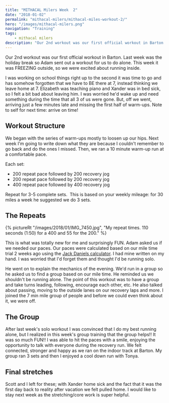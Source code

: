 ```yaml
---
title: "MITHACAL Milers Week  2"
date: "2018-01-02"
permalink: "mithacal-milers/mithacal-miles-workout-2/"
hero: "/images/mithacal-milers.png"
navigation: "Training"
tags:
    - mithacal milers
description: "Our 2nd workout was our first official workout in Barton. Last week was the holiday break so Adam sent out a workout for us to do alone. This week it was FREEZING outside, so we were excited about running inside."
---
```


Our 2nd workout was our first official workout in Barton. Last week was the holiday break so Adam sent out a workout for us to do alone. This week it was FREEZING outside, so we were excited about running inside.

I was working on school things right up to the second it was time to go and has somehow forgotten that we have to BE there at 7, instead thinking we leave home at 7. Elizabeth was teaching piano and Xander was in bed sick, so I felt a bit bad about leaving him. I was worried he'd wake up and need something during the time that all 3 of us were gone. But, off we went, arriving just a few minutes late and missing the first half of warm-ups. Note to self for next time: arrive on time!

## Workout Structure

We began with the series of warm-ups mostly to loosen up our hips. Next week I'm going to write down what they are because I couldn't remember to go back and do the ones I missed. Then, we ran a 10 minute warm-up run at a comfortable pace.

Each set:

- 200 repeat pace followed by 200 recovery jog
- 200 repeat pace followed by 200 recovery jog
- 400 repeat pace followed by 400 recovery jog

Repeat for 3-5 complete sets.  This is based on your weekly mileage: for 30 miles a week he suggested we do 3 sets.

## The Repeats

{% pictureRt "/images/2018/01/IMG_7450.jpg", "My repeat times. 110 seconds (1:50) for a 400 and 55 for the 200." %}

This is what was totally new for me and surprisingly FUN. Adam asked us if we needed our paces. Our paces were calculated based on our mile time trial 2 weeks ago using the [Jack Daniels calculator](https://runsmartproject.com/calculator/). I had mine written on my hand. I was worried that I'd forget them and thought I'd be running solo.

He went on to explain the mechanics of the evening. We'd run in a group so he asked us to find a group based on our mile time. He reminded us we shouldn't be running alone. The point of this workout was to have a group and take turns leading, following, encourage each other, etc. He also talked about passing, moving to the outside lanes on our recovery laps and more. I joined the 7 min mile group of people and before we could even think about it, we were off.

## The Group

After last week's solo workout I was convinced that I do my best running alone, but I realized in this week's group training that the group helps!! It was so much FUN!! I was able to hit the paces with a smile, enjoying the opportunity to talk with everyone during the recovery run. We felt connected, stronger and happy as we ran on the indoor track at Barton. My group ran 3 sets and then I enjoyed a cool down run with Tonya.

## Final stretches

Scott and I left for these; with Xander home sick and the fact that it was the first day back to reality after vacation we felt pulled home. I would like to stay next week as the stretching/core work is super helpful.
